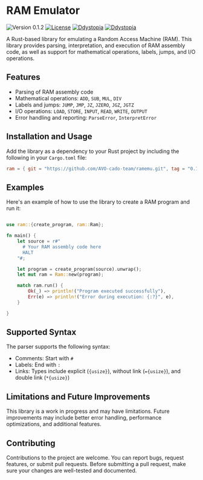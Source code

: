 # RAM Emulator

![Version 0.1.2](https://img.shields.io/badge/version-0.1.2-blue.svg)
[![License](https://img.shields.io/badge/license-GNU3-blue.svg)](./LICENSE)
[![Ddystopia](https://img.shields.io/badge/Author-Ddystopia-blue.svg?style=flat)](mailto:alexanderbabak@proton.me)
[![Ddystopia](https://img.shields.io/badge/Github-Ddystopia-green.svg?style=flat)](https://github.com/Ddystopia/)

A Rust-based library for emulating a Random Access Machine (RAM). This library
provides parsing, interpretation, and execution of RAM assembly code, as well as
support for mathematical operations, labels, jumps, and I/O operations.

## Features

- Parsing of RAM assembly code
- Mathematical operations: `ADD`, `SUB`, `MUL`, `DIV`
- Labels and jumps: `JUMP`, `JMP`, `JZ`, `JZERO`, `JGZ`, `JGTZ`
- I/O operations: `LOAD`, `STORE`, `INPUT`, `READ`, `WRITE`, `OUTPUT`
- Error handling and reporting: `ParseError`, `InterpretError`

## Installation and Usage

Add the library as a dependency to your Rust project by including the following
in your `Cargo.toml` file:

```toml
ram = { git = "https://github.com/AVO-cado-team/ramemu.git", tag = "0.1.2"}
```

## Examples

Here's an example of how to use the library to create a RAM program and run it:

```rust

use ram::{create_program, ram::Ram};

fn main() {
    let source = r#"
      # Your RAM assembly code here
      HALT
    "#;

    let program = create_program(source).unwrap();
    let mut ram = Ram::new(program);

    match ram.run() {
        Ok(_) => println!("Program executed successfully"),
        Err(e) => println!("Error during execution: {:?}", e),
    }

}

```

## Supported Syntax

The parser supports the following syntax:

- Comments: Start with `#`
- Labels: End with `:`
- Links: Types include explicit (`{usize}`), without link (`={usize}`), and
  double link (`*{usize}`)

## Limitations and Future Improvements

This library is a work in progress and may have limitations. Future improvements
may include better error handling, performance optimizations, and additional
features.

## Contributing

Contributions to the project are welcome. You can report bugs, request features,
or submit pull requests. Before submitting a pull request, make sure your
changes are well-tested and documented.
